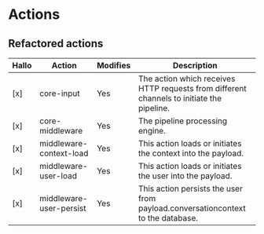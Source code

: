 # Actions

## Refactored actions

| Hallo   | Action                      | Modifies | Description |
|-|-|-|-|
| [x] | core-input                  | Yes      | The action which receives HTTP requests from different channels to initiate the pipeline. |
| [x] | core-middleware             | Yes      | The pipeline processing engine. |
| [x] | middleware-context-load     | Yes      | This action loads or initiates the context into the payload. |
| [x] | middleware-user-load        | Yes      | This action loads or initiates the user into the payload. |
| [x] | middleware-user-persist     | Yes      | This action persists the user from payload.conversationcontext to the database. |
